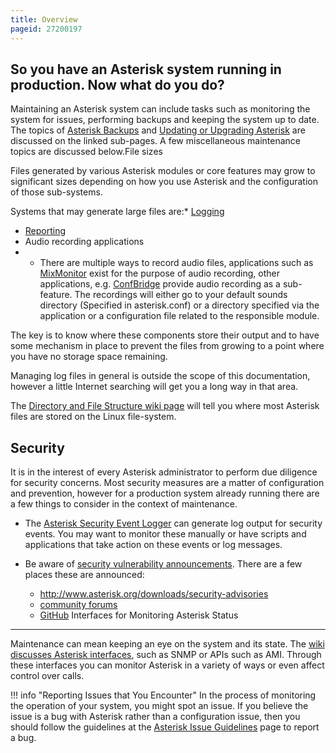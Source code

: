 ```yaml
---
title: Overview
pageid: 27200197
---
```


## So you have an Asterisk system running in production. Now what do you do?

Maintaining an Asterisk system can include tasks such as monitoring the system for issues, performing backups and keeping the system up to date. The topics of [Asterisk Backups](/Operation/Maintenance-and-Upgrades/Asterisk-Backups) and [Updating or Upgrading Asterisk](/Operation/Maintenance-and-Upgrades/Updating-or-Upgrading-Asterisk) are discussed on the linked sub-pages. A few miscellaneous maintenance topics are discussed below.File sizes

Files generated by various Asterisk modules or core features may grow to significant sizes depending on how you use Asterisk and the configuration of those sub-systems.

Systems that may generate large files are:* [Logging](/Operation/Logging)
* [Reporting](/Configuration/Reporting)
* Audio recording applications
* + There are multiple ways to record audio files, applications such as [MixMonitor](/latest_api/API_Documentation/Dialplan_Applications/MixMonitor) exist for the purpose of audio recording, other applications, e.g.  [ConfBridge](/latest_api/API_Documentation/Dialplan_Applications/ConfBridge) provide audio recording as a sub-feature. The recordings will either go to your default sounds directory (Specified in asterisk.conf) or a directory specified via the application or a configuration file related to the responsible module.

The key is to know where these components store their output and to have some mechanism in place to prevent the files from growing to a point where you have no storage space remaining.

Managing log files in general is outside the scope of this documentation, however a little Internet searching will get you a long way in that area.

The [Directory and File Structure wiki page](/Fundamentals/Directory-and-File-Structure) will tell you where most Asterisk files are stored on the Linux file-system.

Security
--------

It is in the interest of every Asterisk administrator to perform due diligence for security concerns. Most security measures are a matter of configuration and prevention, however for a production system already running there are a few things to consider in the context of maintenance.

* The [Asterisk Security Event Logger](/Deployment/Asterisk-Security-Framework/Asterisk-Security-Event-Logger) can generate log output for security events. You may want to monitor these manually or have scripts and applications that take action on these events or log messages.
* Be aware of [security vulnerability announcements](/About-the-Project/Asterisk-Security-Vulnerabilities). There are a few places these are announced:  

	+ <http://www.asterisk.org/downloads/security-advisories>
	+ [community forums](https://community.asterisk.org/)
	+ [GitHub](https://github.com/asterisk/asterisk)
Interfaces for Monitoring Asterisk Status
-----------------------------------------

Maintenance can mean keeping an eye on the system and its state. The [wiki discusses Asterisk interfaces](/Configuration/Interfaces), such as SNMP or APIs such as AMI. Through these interfaces you can monitor Asterisk in a variety of ways or even affect control over calls.






!!! info "Reporting Issues that You Encounter"
    In the process of monitoring the operation of your system, you might spot an issue. If you believe the issue is a bug with Asterisk rather than a configuration issue, then you should follow the guidelines at the [Asterisk Issue Guidelines](/Asterisk-Community/Asterisk-Issue-Guidelines) page to report a bug.

      
[//]: # (end-info)









